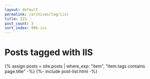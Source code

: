 ```yaml
---
layout: default
permalink: /archives/tag/iis/
title: IIS
post_count: 3
sort_index: 996-iis
---
```

<h1 class="page-heading">Posts tagged with IIS</h1>
{% assign posts = site.posts | where_exp: "item", "item.tags contains page.title" -%}
{%- include post-list.html -%}
